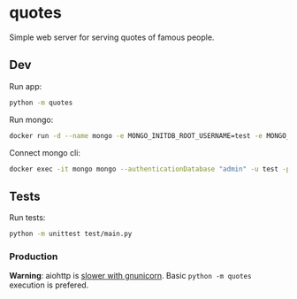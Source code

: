 # quotes

Simple web server for serving quotes of famous people.

## Dev

Run app:

```bash
python -m quotes
```


Run mongo:

```bash
docker run -d --name mongo -e MONGO_INITDB_ROOT_USERNAME=test -e MONGO_INITDB_ROOT_PASSWORD=test1234 -p 27017:27017 mongo
```

Connect mongo cli:

```bash
docker exec -it mongo mongo --authenticationDatabase "admin" -u test -p test1234
```

## Tests

Run tests:
```bash
python -m unittest test/main.py
```

### Production

**Warning**: aiohttp is [slower with gnunicorn](https://docs.aiohttp.org/en/stable/deployment.html#start-gunicorn). Basic `python -m quotes` execution is prefered.
